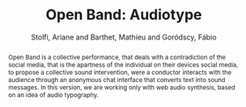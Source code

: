 --- 
title: "Open Band: Audiotype" 
abstract: "Open Band is a collective performance, that deals with a contradiction of the social media, that is the apartness of the individual on their devices social media, to propose a collective sound intervention, were a conductor interacts with the audience through an anonymous chat interface that converts text into sound messages. In this version, we are working only with web audio synthesis, based on an idea of audio typography." 
address: "London, United Kingdom" 
author: "Stolfi, Ariane and Barthet, Mathieu and Goródscy, Fábio"
webAuthor: "Ariane Stolfi, Mathieu Barthet, Fábio Goródscy" 
booktitle: "Proceedings of the International Web Audio Conference" 
editor: "Thalmann, Florian and Ewert, Sebastian" 
month: "August"
pages: "" 
publisher: "Queen Mary University of London" 
series: "WAC '17"
track: "Performance"  
year: "2017" 
id: "2017_EA_13" 
tags: year2017
media: none 
pdflink: /_data/papers/pdf/2017/2017_13.pdf
ISSN: 2663-5844
---